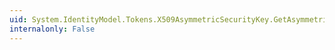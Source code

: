 ```yaml
---
uid: System.IdentityModel.Tokens.X509AsymmetricSecurityKey.GetAsymmetricAlgorithm(System.String,System.Boolean)
internalonly: False
---
```

